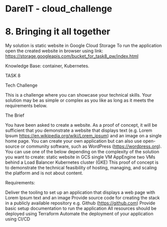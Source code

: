 # DareIT - cloud_challenge
# 8. Bringing it all together

My solution is static website in Google Cloud Storage
To run the application open the created website in browser using link:
https://storage.googleapis.com/bucket_for_task8_pw/index.html


Knowledge Base: container, Kubernetes.

TASK 8

Tech Challenge

This is a challenge where you can showcase your technical skills. Your solution may be as simple or complex as you like as long as it meets the requirements below.

The Brief

You have been asked to create a website. As a proof of concept, it will be sufficient that you demonstrate a website that displays text (e.g. Lorem Ipsum https://en.wikipedia.org/wiki/Lorem_ipsum) and an image on a single home page.
You can create your own application but can also use open-source or community software, such as WordPress (https://wordpress.org).
You can use one of the below depending on the complexity of the solution you want to create:
static website in GCS
single VM
AppEngine
two VMs behind a Load Balancer
Kubernetes cluster (GKE)
This proof of concept is to demonstrate the technical feasibility of hosting, managing, and scaling the platform and is not about content.

Requirements:

Deliver the tooling to set up an application that displays a web page with Lorem Ipsum text and an image
Provide source code for creating the stack in a publicly available repository e.g. Github (https://github.com)
Provide basic setup documentation to run the application
All resources should be deployed using Terraform
Automate the deployment of your application using CI/CD

